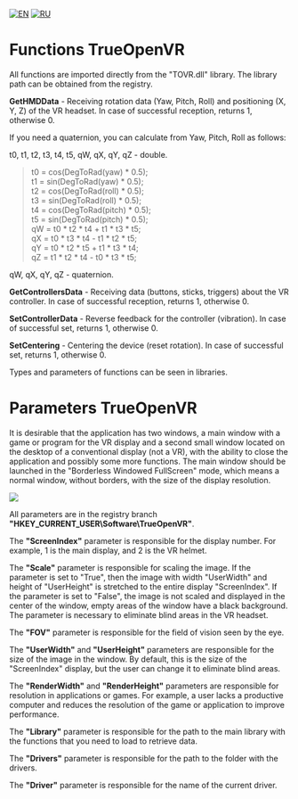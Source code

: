 ﻿[![EN](https://user-images.githubusercontent.com/9499881/27683803-659dc988-5cd8-11e7-9c05-0b747e917666.png)](https://github.com/TrueOpenVR/TrueOpenVR-Core/blob/master/Library/README.md) [![RU](https://user-images.githubusercontent.com/9499881/27683795-5b0fbac6-5cd8-11e7-929c-057833e01fb1.png)](https://github.com/TrueOpenVR/TrueOpenVR-Core/blob/master/Library/README.RU.md)
# Functions TrueOpenVR
All functions are imported directly from the "TOVR.dll" library. The library path can be obtained from the registry.


**GetHMDData** - Receiving rotation data (Yaw, Pitch, Roll) and positioning (X, Y, Z) of the VR headset. In case of successful reception, returns 1, otherwise 0.

If you need a quaternion, you can calculate from Yaw, Pitch, Roll as follows:

t0, t1, t2, t3, t4, t5, qW, qX, qY, qZ - double.
>t0 = cos(DegToRad(yaw) * 0.5);<br>
>t1 = sin(DegToRad(yaw) * 0.5);<br>
>t2 = cos(DegToRad(roll) * 0.5);<br>
>t3 = sin(DegToRad(roll) * 0.5);<br>
>t4 = cos(DegToRad(pitch) * 0.5);<br>
>t5 = sin(DegToRad(pitch) * 0.5);<br>
>qW = t0 * t2 * t4 + t1 * t3 * t5;<br>
>qX = t0 * t3 * t4 - t1 * t2 * t5;<br>
>qY = t0 * t2 * t5 + t1 * t3 * t4;<br>
>qZ = t1 * t2 * t4 - t0 * t3 * t5;<br>

qW, qX, qY, qZ - quaternion.<br>

**GetControllersData** - Receiving data (buttons, sticks, triggers) about the VR controller. In case of successful reception, returns 1, otherwise 0.


**SetControllerData** - Reverse feedback for the controller (vibration). In case of successful set, returns 1, otherwise 0.


**SetCentering** - Centering the device (reset rotation). In case of successful set, returns 1, otherwise 0.


Types and parameters of functions can be seen in libraries.

# Parameters TrueOpenVR
It is desirable that the application has two windows, a main window with a game or program for the VR display and a second small window located on the desktop of a conventional display (not a VR), with the ability to close the application and possibly some more functions.
The main window should be launched in the "Borderless Windowed FullScreen" mode, which means a normal window, without borders, with the size of the display resolution.

![](https://user-images.githubusercontent.com/9499881/27838382-5d76aadc-60fb-11e7-9a1c-a312f2dddccc.png)


All parameters are in the registry branch **"HKEY_CURRENT_USER\Software\TrueOpenVR"**.


The **"ScreenIndex"** parameter is responsible for the display number. For example, 1 is the main display, and 2 is the VR helmet.


The **"Scale"** parameter is responsible for scaling the image. If the parameter is set to "True", then the image with width "UserWidth" and height of "UserHeight" is stretched to the entire display "ScreenIndex".
If the parameter is set to "False", the image is not scaled and displayed in the center of the window, empty areas of the window have a black background. The parameter is necessary to eliminate blind areas in the VR headset.


The **"FOV"** parameter is responsible for the field of vision seen by the eye.


The **"UserWidth"** and **"UserHeight"** parameters are responsible for the size of the image in the window. By default, this is the size of the "ScreenIndex" display, but the user can change it to eliminate blind areas.


The **"RenderWidth"** and **"RenderHeight"** parameters are responsible for resolution in applications or games. For example, a user lacks a productive computer and reduces the resolution of the game or application to improve performance.


The **"Library"** parameter is responsible for the path to the main library with the functions that you need to load to retrieve data.


The **"Drivers"** parameter is responsible for the path to the folder with the drivers.


The **"Driver"** parameter is responsible for the name of the current driver.